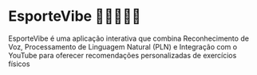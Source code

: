 # EsporteVibe 🏋️‍♂️🤸‍♀️🎯
EsporteVibe é uma aplicação interativa que combina Reconhecimento de Voz, Processamento de Linguagem Natural (PLN) e Integração com o YouTube para oferecer recomendações personalizadas de exercícios físicos

